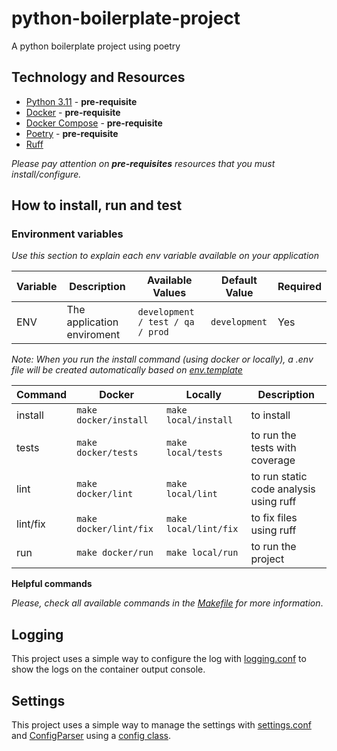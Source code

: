 # python-boilerplate-project

A python boilerplate project using poetry

## Technology and Resources

- [Python 3.11](https://www.python.org/downloads/release/python-3110/) - **pre-requisite**
- [Docker](https://www.docker.com/get-started) - **pre-requisite**
- [Docker Compose](https://docs.docker.com/compose/) - **pre-requisite**
- [Poetry](https://python-poetry.org/) - **pre-requisite**
- [Ruff](https://github.com/astral-sh/ruff)

*Please pay attention on **pre-requisites** resources that you must install/configure.*

## How to install, run and test

### Environment variables

*Use this section to explain each env variable available on your application* 

Variable | Description | Available Values | Default Value | Required
--- | --- | --- | --- | ---
ENV | The application enviroment |  `development / test / qa / prod` | `development` | Yes

*Note: When you run the install command (using docker or locally), a .env file will be created automatically based on [env.template](env.template)*

Command | Docker | Locally | Description
---- | ------- | ------- | -------
install | `make docker/install` | `make local/install` | to install
tests | `make docker/tests` | `make local/tests` | to run the tests with coverage
lint | `make docker/lint` | `make local/lint` | to run static code analysis using ruff
lint/fix | `make docker/lint/fix` | `make local/lint/fix` | to fix files using ruff
run | `make docker/run` | `make local/run` | to run the project

**Helpful commands**

*Please, check all available commands in the [Makefile](Makefile) for more information*.

## Logging

This project uses a simple way to configure the log with [logging.conf](logging.conf) to show the logs on the container output console.

## Settings

This project uses a simple way to manage the settings with [settings.conf](settings.conf) and [ConfigParser](https://docs.python.org/3/library/configparser.html) using a [config class](./src/config/settings.py).
